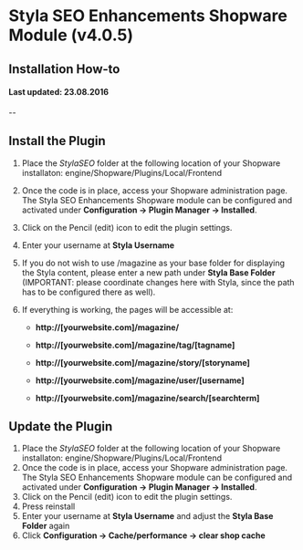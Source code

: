 # Styla SEO Enhancements Shopware Module (v4.0.5) 
## Installation How-to
#### Last updated: 23.08.2016

--
## Install the Plugin 
1. Place the *StylaSEO* folder at the following location of your Shopware installaton: engine/Shopware/Plugins/Local/Frontend
2. Once the code is in place, access your Shopware administration page. The Styla SEO Enhancements Shopware module can be configured and activated under **Configuration -> Plugin Manager -> Installed**.
3. Click on the Pencil (edit) icon to edit the plugin settings. 
4. Enter your username at **Styla Username**
5. If you do not wish to use /magazine as your base folder for displaying the Styla content, please enter a new path under **Styla Base Folder** (IMPORTANT: please coordinate changes here with Styla, since the path has to be configured there as well).
6. If everything is working, the pages will be accessible at:
   
    - **http://[yourwebsite.com]/magazine/**
    
    - **http://[yourwebsite.com]/magazine/tag/[tagname]**
    
    - **http://[yourwebsite.com]/magazine/story/[storyname]**
    
    - **http://[yourwebsite.com]/magazine/user/[username]**

    - **http://[yourwebsite.com]/magazine/search/[searchterm]**
    
    
## Update the Plugin 
1. Place the *StylaSEO* folder at the following location of your Shopware installaton: engine/Shopware/Plugins/Local/Frontend
2. Once the code is in place, access your Shopware administration page. The Styla SEO Enhancements Shopware module can be configured and activated under **Configuration -> Plugin Manager -> Installed**.
3. Click on the Pencil (edit) icon to edit the plugin settings. 
4. Press reinstall 
5. Enter your username at **Styla Username** and adjust the **Styla Base Folder** again
6. Click **Configuration -> Cache/performance -> clear shop cache**
